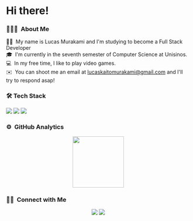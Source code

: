 # Hi there!

### 👨🏻‍💻 &nbsp;About Me

🧒🏻 &nbsp;My name is Lucas Murakami and I'm studying to become a Full Stack Developer\
🎓 &nbsp;I'm currently in the seventh semester of Computer Science at Unisinos.\
💻 &nbsp;In my free time, I like to play video games.\
✉️ &nbsp;You can shoot me an email at lucaskaitomurakami@gmail.com and I'll try to respond asap!


### 🛠️ Tech Stack

<img src="https://skillicons.dev/icons?i=html,css,bootstrap,js,python,react" />
<img src="https://skillicons.dev/icons?i=nodejs,java,spring,git,github,postman" />
<img src="https://skillicons.dev/icons?i=mongodb,mysql,docker,postgres,vite,vscode" />


### ⚙️ &nbsp;GitHub Analytics

<p align="center">
<a href="https://github.com/LucasMurakami">
  <img height="140em" src="https://github-readme-stats.vercel.app/api/top-langs/?username=lucasmurakami&layout=compact&theme=dark&langs_count=6&hide=jupyter%20Notebook" />
</a>
</p>

### 🤝🏻 &nbsp;Connect with Me

<p align="center">
<a href="https://www.linkedin.com/in/lucas-kaito-murakami-4332b3270/"><img src="https://img.shields.io/badge/Lucas%20Murakami-blue?logo=linkedin"/></a>
<a href="mailto:lucaskaitomurakami@gmail.com"><img src="https://img.shields.io/badge/Lucas%20Murakami-white?logo=gmail"/></a>
</p>
